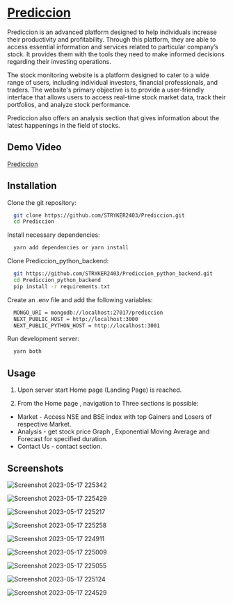 
# [Prediccion](https://prediccion-e7e0.onrender.com)

Prediccion is an advanced platform designed to help individuals increase their productivity and profitability. Through this platform, they are able to access essential information and services related to particular company’s stock. It provides them with the tools they need to make informed decisions regarding their investing operations. 

The stock monitoring website is a platform designed to cater to a wide range of users, including individual investors, financial professionals, and traders. The website's primary objective is to provide a user-friendly interface that allows users to access real-time stock market data, track their portfolios, and analyze stock performance.

Prediccion also offers an analysis section that gives information about the latest happenings in the field of stocks.

## Demo Video

[Prediccion](https://youtu.be/J9wPEEFDUvI)

## Installation

Clone the git repository:

```bash
  git clone https://github.com/STRYKER2403/Prediccion.git
  cd Prediccion
```

Install necessary dependencies:

```bash
  yarn add dependencies or yarn install
```

Clone Prediccion_python_backend:

```bash
  git https://github.com/STRYKER2403/Prediccion_python_backend.git
  cd Prediccion_python_backend
  pip install -r requirements.txt
```
Create an .env file and add the following variables:

```bash
  MONGO_URI = mongodb://localhost:27017/prediccion
  NEXT_PUBLIC_HOST = http://localhost:3000
  NEXT_PUBLIC_PYTHON_HOST = http://localhost:3001
```

Run development server:

```bash
  yarn both
```

## Usage

1. Upon server start Home page (Landing Page) is reached.

2. From the Home page , navigation to Three sections is possible:

- Market - Access NSE and BSE index with top Gainers and Losers of respective Market.
- Analysis - get stock price Graph , Exponential Moving Average and Forecast for specified duration.
- Contact Us - contact section.    

## Screenshots

![Screenshot 2023-05-17 225342](https://github.com/STRYKER2403/samplee/assets/75637474/98690f78-6300-4e18-8dbe-1679bce1d750)

![Screenshot 2023-05-17 225429](https://github.com/STRYKER2403/samplee/assets/75637474/22f19230-6be6-4d71-be8d-23128b52143c)

![Screenshot 2023-05-17 225217](https://github.com/STRYKER2403/samplee/assets/75637474/18edfefa-8966-418a-a6d8-d99b180bf5db)


![Screenshot 2023-05-17 225258](https://github.com/STRYKER2403/samplee/assets/75637474/86517660-fcb9-41d9-a639-fb0d5b284f7d)

![Screenshot 2023-05-17 224911](https://github.com/STRYKER2403/samplee/assets/75637474/67a108f8-9a19-46fb-a4a0-15792b218c27)

![Screenshot 2023-05-17 225009](https://github.com/STRYKER2403/samplee/assets/75637474/5cb0ed4b-dbd3-4edb-8291-5204a8839122)

![Screenshot 2023-05-17 225055](https://github.com/STRYKER2403/samplee/assets/75637474/96e28045-82a6-4748-93e3-f413363c0c30)

![Screenshot 2023-05-17 225124](https://github.com/STRYKER2403/samplee/assets/75637474/20e9c386-0520-484b-80a9-500d79c281cf)


![Screenshot 2023-05-17 224529](https://github.com/STRYKER2403/samplee/assets/75637474/e6bf0ff5-e063-47b7-963c-cfa6fb2eca2d)
